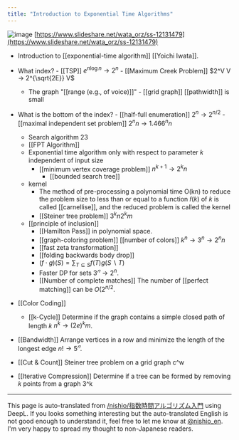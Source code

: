 ```yaml
---
title: "Introduction to Exponential Time Algorithms"
---
```


![image](https://gyazo.com/977ede9fb56afe8240c8f2b43c72179e/thumb/1000)
[https://www.slideshare.net/wata_orz/ss-12131479](https://www.slideshare.net/wata_orz/ss-12131479)
- Introduction to [[exponential-time algorithm]] [[Yoichi Iwata]].

- What index?
        - [[TSP]]  $e^{n\log n}→2^n$
        - [[Maximum Creek Problem]]  $2^V V → 2^{\sqrt{2E}} V$
    - The graph "[[range (e.g., of voice)]]"
            - [[grid graph]] [[pathwidth]] is small
- What is the bottom of the index?
        - [[half-full enumeration]]  $2^n→2^{n/2}$
        - [[maximal independent set problem]]  $2^n n → 1.466^n n$
    - Search algorithm 23
    - [[FPT Algorithm]]
    - Exponential time algorithm only with respect to parameter 𝑘 independent of input size
        - [[minimum vertex coverage problem]]  $n^{k+1} → 2^kn$
            - [[bounded search tree]]
    - kernel
        - The method of pre-processing a polynomial time O(kn) to reduce the problem size to less than or equal to a function 𝑓(𝑘) of 𝑘 is called [[carnellise]], and the reduced problem is called the kernel
        - [[Steiner tree problem]]  $3^kn2^km$
    - [[principle of inclusion]]
        - [[Hamilton Pass]] in polynomial space.
        - [[graph-coloring problem]]   [[number of colors]] $k^n→3^n→2^nn$
        - [[fast zeta transformation]]
        - [[folding backwards body drop]]
        - $(f\cdot g)(S) = \sum_{T \subseteq S} f(T) g(S \backslash T)$
        - Faster DP for sets $3^𝑛 → 2^n$.
        - [[Number of complete matches]] The number of [[perfect matching]] can be $O(2^{n/2}$.
- [[Color Coding]]
    - [[k-Cycle]] Determine if the graph contains a simple closed path of length 𝑘 $n^k → (2e)^km$.
- [[Bandwidth]] Arrange vertices in a row and minimize the length of the longest edge $n!→5^𝑛$.
- [[Cut & Count]] Steiner tree problem on a grid graph c^w
- [[Iterative Compression]] Determine if a tree can be formed by removing 𝑘 points from a graph 3^k

---
This page is auto-translated from [/nishio/指数時間アルゴリズム入門](https://scrapbox.io/nishio/指数時間アルゴリズム入門) using DeepL. If you looks something interesting but the auto-translated English is not good enough to understand it, feel free to let me know at [@nishio_en](https://twitter.com/nishio_en). I'm very happy to spread my thought to non-Japanese readers.